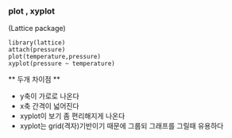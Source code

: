 


### plot , xyplot
(Lattice package)
```
library(lattice)
attach(pressure)
plot(temperature,pressure)
xyplot(pressure ~ temperature)
```
** 두개 차이점 **
* y축이 가로로 나온다
* x축 간격이 넓어진다
* xyplot이 보기 좀 편리해지게 나온다
* xyplot는 grid(격자)기반이기 때문에 그룹되 그래프를 그릴때 유용하다

<!--stackedit_data:
eyJoaXN0b3J5IjpbMTcyNzEwMjY0NCw4ODU0NjY1MzVdfQ==
-->